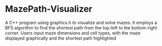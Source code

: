 # MazePath-Visualizer
A C++ program using graphics.h to visualize and solve mazes. It employs a BFS algorithm to find the shortest path from the top-left to the bottom-right corner. Users input maze dimensions and cell types, with the maze displayed graphically and the shortest path highlighted
